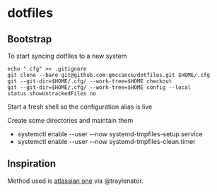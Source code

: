 # dotfiles

## Bootstrap
To start syncing dotfiles to a new system
```
echo ".cfg" >> .gitignore
git clone --bare git@github.com:gmccance/dotfiles.git $HOME/.cfg
git --git-dir=$HOME/.cfg/ --work-tree=$HOME checkout
git --git-dir=$HOME/.cfg/ --work-tree=$HOME config --local status.showUntrackedFiles no
```

Start a fresh shell so the configuration alias is live 

Create some directories and maintain them
* systemctl enable --user --now systemd-tmpfiles-setup.service
* systemctl enable --user --now systemd-tmpfiles-clean.timer

## Inspiration
Method used is [atlassian one](https://www.atlassian.com/git/tutorials/dotfiles) via @traylenator.
